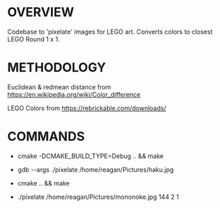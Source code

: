# OVERVIEW

Codebase to 'pixelate' images for LEGO art. Converts colors to closest LEGO Round 1 x 1. 

# METHODOLOGY

Euclidean & redmean distance from https://en.wikipedia.org/wiki/Color_difference

LEGO Colors from https://rebrickable.com/downloads/


# COMMANDS
- cmake -DCMAKE_BUILD_TYPE=Debug .. && make
- gdb --args ./pixelate /home/reagan/Pictures/haku.jpg

- cmake .. && make
- ./pixelate /home/reagan/Pictures/mononoke.jpg 144 2 1
